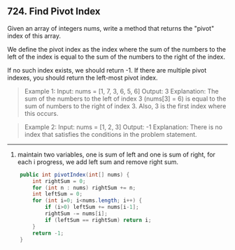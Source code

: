 ## 724. Find Pivot Index

Given an array of integers nums, write a method that returns the "pivot" index of this array.

We define the pivot index as the index where the sum of the numbers to the left of the index is equal to the sum of the numbers to the right of the index.

If no such index exists, we should return -1. If there are multiple pivot indexes, you should return the left-most pivot index.

>Example 1:
Input: 
nums = [1, 7, 3, 6, 5, 6]
Output: 3
Explanation: 
The sum of the numbers to the left of index 3 (nums[3] = 6) is equal to the sum of numbers to the right of index 3.
Also, 3 is the first index where this occurs.

>Example 2:
Input: 
nums = [1, 2, 3]
Output: -1
Explanation: 
There is no index that satisfies the conditions in the problem statement.

---
1. maintain two variables, one is sum of left and one is sum of right, for each i progress, we add left sum and remove right sum.

```java
    public int pivotIndex(int[] nums) {
        int rightSum = 0;
        for (int n : nums) rightSum += n;
        int leftSum = 0;
        for (int i=0; i<nums.length; i++) {
            if (i>0) leftSum += nums[i-1];
            rightSum -= nums[i];
            if (leftSum == rightSum) return i;
        }
        return -1;
    }
```

